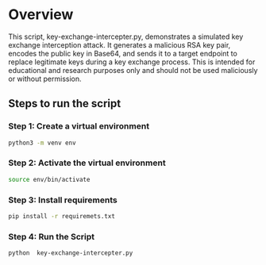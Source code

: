 # Overview
This script, key-exchange-intercepter.py, demonstrates a simulated key exchange interception attack. It generates a malicious RSA key pair, encodes the public key in Base64, and sends it to a target endpoint to replace legitimate keys during a key exchange process. This is intended for educational and research purposes only and should not be used maliciously or without permission.

## Steps to run the script

### Step 1: Create a virtual environment
```bash
python3 -m venv env
```
### Step 2: Activate the virtual environment
```bash
source env/bin/activate
```

### Step 3: Install requirements
```bash
pip install -r requiremets.txt
```

### Step 4: Run the Script
```bash
python  key-exchange-intercepter.py
```
